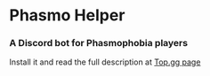 # Phasmo Helper
### A Discord bot for Phasmophobia players

Install it and read the full description at [Top.gg page](https://top.gg/bot/887086717587320852)

